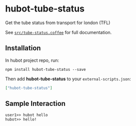 # hubot-tube-status

Get the tube status from transport for london (TFL)

See [`src/tube-status.coffee`](src/tube-status.coffee) for full documentation.

## Installation

In hubot project repo, run:

`npm install hubot-tube-status --save`

Then add **hubot-tube-status** to your `external-scripts.json`:

```json
["hubot-tube-status"]
```

## Sample Interaction

```
user1>> hubot hello
hubot>> hello!
```
